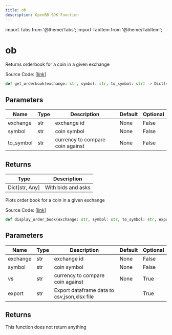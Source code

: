 ```yaml
---
title: ob
description: OpenBB SDK Function
---
```


import Tabs from '@theme/Tabs';
import TabItem from '@theme/TabItem';

# ob

<Tabs>
<TabItem value="model" label="Model" default>

Returns orderbook for a coin in a given exchange

Source Code: [[link](https://github.com/OpenBB-finance/OpenBBTerminal/tree/main/openbb_terminal/cryptocurrency/due_diligence/ccxt_model.py#L46)]

```python
def get_orderbook(exchange: str, symbol: str, to_symbol: str) -> Dict[str, Any]
```
## Parameters

| Name | Type | Description | Default | Optional |
| ---- | ---- | ----------- | ------- | -------- |
| exchange | str | exchange id | None | False |
| symbol | str | coin symbol | None | False |
| to_symbol | str | currency to compare coin against | None | False |

## Returns

| Type | Description |
| ---- | ----------- |
| Dict[str, Any] | With bids and asks |



</TabItem>
<TabItem value="view" label="View">

Plots order book for a coin in a given exchange

Source Code: [[link](https://github.com/OpenBB-finance/OpenBBTerminal/tree/main/openbb_terminal/cryptocurrency/due_diligence/ccxt_view.py#L19)]

```python
def display_order_book(exchange: str, symbol: str, to_symbol: str, export: str = "", external_axes: Optional[List[matplotlib.axes._axes.Axes]] = None) -> None
```
## Parameters

| Name | Type | Description | Default | Optional |
| ---- | ---- | ----------- | ------- | -------- |
| exchange | str | exchange id | None | False |
| symbol | str | coin symbol | None | False |
| vs | str | currency to compare coin against | None | True |
| export | str | Export dataframe data to csv,json,xlsx file |  | True |

## Returns

This function does not return anything



</TabItem>
</Tabs>
